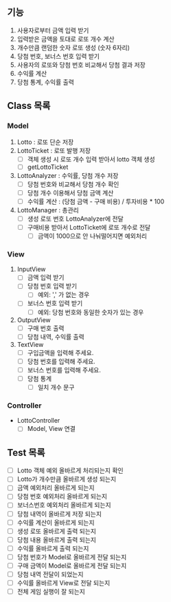 ## 기능

1. 사용자로부터 금액 입력 받기
2. 입력받은 금액을 토대로 로또 개수 계산
3. 개수만큼 랜덤한 숫자 로또 생성 (숫자 6자리)
4. 당첨 번호, 보너스 번호 입력 받기
5. 사용자의 로또와 당첨 번호 비교해서 당첨 결과 저장
6. 수익률 계산
7. 당첨 통계, 수익률 출력


## Class 목록

### Model

1. Lotto : 로또 단순 저장
2. LottoTicket : 로또 발행 저장
    - [ ] 객체 생성 시 로또 개수 입력 받아서 lotto 객체 생성
    - [ ] getLottoTicket
3. LottoAnalyzer : 수익률, 당첨 개수 저장
    - [ ] 당첨 번호와 비교해서 당첨 개수 확인
    - [ ] 당첨 개수 이용해서 당첨 금액 계산
    - [ ] 수익률 계산 : (당첨 금액 - 구매 비용) / 투자비용 * 100
4. LottoManager : 총관리
    - [ ] 생성 로또 번호 LottoAnalyzer에 전달
    - [ ] 구매비용 받아서 LottoTicket에 로또 개수로 전달
        - [ ] 금액이 1000으로 안 나눠떨어지면 예외처리

### View

1. InputView
    - [ ] 금액 입력 받기
    - [ ] 당첨 번호 입력 받기
        - [ ] 예외: ',' 가 없는 경우
    - [ ] 보너스 번호 입력 받기
        - [ ] 예외: 당첨 번호와 동일한 숫자가 있는 경우
2. OutputView
    - [ ] 구매 번호 출력
    - [ ] 당첨 내역, 수익률 출력
3. TextView
    - [ ] 구입금액을 입력해 주세요.
    - [ ] 당첨 번호를 입력해 주세요.
    - [ ] 보너스 번호를 입력해 주세요.
    - [ ] 당첨 통계
      - [ ] 일치 개수 문구

### Controller

- LottoController
    - [ ] Model, View 연결

## Test 목록

- [ ] Lotto 객체 예외 올바르게 처리되는지 확인
- [ ] Lotto가 개수만큼 올바르게 생성 되는지
- [ ] 금액 예외처리 올바르게 되는지
- [ ] 당첨 번호 예외처리 올바르게 되는지
- [ ] 보너스번호 예외처리 올바르게 되는지
- [ ] 당첨 내역이 올바르게 저장 되는지
- [ ] 수익률 계산이 올바르게 되는지
- [ ] 생성 로또 올바르게 출력 되는지
- [ ] 당첨 내용 올바르게 출력 되는지
- [ ] 수익률 올바르게 출력 되는지
- [ ] 당첨 번호가 Model로 올바르게 전달 되는지
- [ ] 구매 금액이 Model로 올바르게 전달 되는지
- [ ] 당첨 내역 전달이 되었는지
- [ ] 수익률 올바르게 View로 전달 되는지
- [ ] 전체 게임 실행이 잘 되는지
